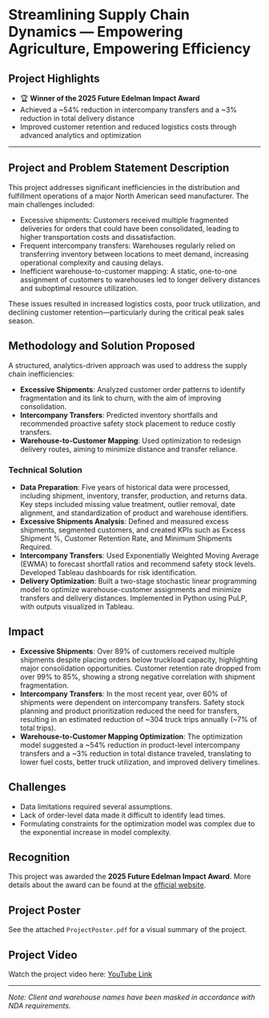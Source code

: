# Streamlining Supply Chain Dynamics — Empowering Agriculture, Empowering Efficiency

## Project Highlights
- 🏆 **Winner of the 2025 Future Edelman Impact Award**
- Achieved a ~54% reduction in intercompany transfers and a ~3% reduction in total delivery distance
- Improved customer retention and reduced logistics costs through advanced analytics and optimization

---

## Project and Problem Statement Description
This project addresses significant inefficiencies in the distribution and fulfillment operations of a major North American seed manufacturer. The main challenges included:
- Excessive shipments: Customers received multiple fragmented deliveries for orders that could have been consolidated, leading to higher transportation costs and dissatisfaction.
- Frequent intercompany transfers: Warehouses regularly relied on transferring inventory between locations to meet demand, increasing operational complexity and causing delays.
- Inefficient warehouse-to-customer mapping: A static, one-to-one assignment of customers to warehouses led to longer delivery distances and suboptimal resource utilization.

These issues resulted in increased logistics costs, poor truck utilization, and declining customer retention—particularly during the critical peak sales season.

## Methodology and Solution Proposed
A structured, analytics-driven approach was used to address the supply chain inefficiencies:
- **Excessive Shipments**: Analyzed customer order patterns to identify fragmentation and its link to churn, with the aim of improving consolidation.
- **Intercompany Transfers**: Predicted inventory shortfalls and recommended proactive safety stock placement to reduce costly transfers.
- **Warehouse-to-Customer Mapping**: Used optimization to redesign delivery routes, aiming to minimize distance and transfer reliance.

### Technical Solution
- **Data Preparation**: Five years of historical data were processed, including shipment, inventory, transfer, production, and returns data. Key steps included missing value treatment, outlier removal, date alignment, and standardization of product and warehouse identifiers.
- **Excessive Shipments Analysis**: Defined and measured excess shipments, segmented customers, and created KPIs such as Excess Shipment %, Customer Retention Rate, and Minimum Shipments Required.
- **Intercompany Transfers**: Used Exponentially Weighted Moving Average (EWMA) to forecast shortfall ratios and recommend safety stock levels. Developed Tableau dashboards for risk identification.
- **Delivery Optimization**: Built a two-stage stochastic linear programming model to optimize warehouse-customer assignments and minimize transfers and delivery distances. Implemented in Python using PuLP, with outputs visualized in Tableau.

## Impact
- **Excessive Shipments**: Over 89% of customers received multiple shipments despite placing orders below truckload capacity, highlighting major consolidation opportunities. Customer retention rate dropped from over 99% to 85%, showing a strong negative correlation with shipment fragmentation.
- **Intercompany Transfers**: In the most recent year, over 60% of shipments were dependent on intercompany transfers. Safety stock planning and product prioritization reduced the need for transfers, resulting in an estimated reduction of ~304 truck trips annually (~7% of total trips).
- **Warehouse-to-Customer Mapping Optimization**: The optimization model suggested a ~54% reduction in product-level intercompany transfers and a ~3% reduction in total distance traveled, translating to lower fuel costs, better truck utilization, and improved delivery timelines.

## Challenges
- Data limitations required several assumptions.
- Lack of order-level data made it difficult to identify lead times.
- Formulating constraints for the optimization model was complex due to the exponential increase in model complexity.

## Recognition
This project was awarded the **2025 Future Edelman Impact Award**. More details about the award can be found at the [official website](https://business.purdue.edu/masters/programs/ms-business-analytics-and-information-management/experience/future-edelman.php).

## Project Poster
See the attached `ProjectPoster.pdf` for a visual summary of the project.

## Project Video
Watch the project video here: [YouTube Link](https://youtu.be/llBVkrbu4IE?si=B4YRfxdni7mXjWat)

---
*Note: Client and warehouse names have been masked in accordance with NDA requirements.* 